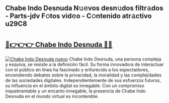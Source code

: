 ## Chabe Indo Desnuda N𝚞𝚎vos desn𝚞dos filtr𝚊dos - Parts-jdv F𝚘tos vid𝚎o - C𝚘ntenido atr𝚊ctivo u29C8

# <h2><a href="http://mb6sva.tromn.icu/?c=Chabe+Indo+Desnuda">🔗👉👉👉 Chabe Indo Desnuda 🔗🔗</a></h2>

[![Chabe Indo Desnuda nuevo](https://i.imgur.com/pEAQMta.gif)](http://mb6sva.tromn.icu/?c=Chabe+Indo+Desnuda)
Chabe Indo Desnuda, una persona compleja y esquiva, se resiste a la definición fácil. Su forma innovadora de interactuar con el público en línea ha fascinado y enfurecido a los espectadores, encendiendo debates sobre la privacidad, la moralidad y las complejidades de las sociedades digitales. Independientemente de sus esfuerzos futuros, su influencia en el ámbito digital es innegable. Con un compromiso inquebrantable y un encanto innegable, la presencia de Chabe Indo Desnuda en el mundo virtual es incontenible.
